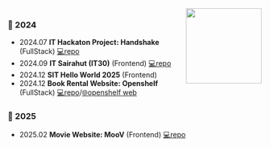 <a href="https://www.gitanimals.org/en_US?utm_medium=image&utm_source=Jet1a&utm_content=line">
  <img
    src="https://render.gitanimals.org/lines/Jet1a?pet-id=655798406338959069"
    width="150"
    height="150"
    align="right"
  />
</a>

### 🐾 2024 

- 2024.07 **IT Hackaton Project: Handshake** (FullStack) [💻repo](https://github.com/Jet1a/handshake-project)
- 2024.09 **IT Sairahut (IT30)** (Frontend) [💻repo](https://github.com/Jet1a/sairahut-app)
- 2024.12 **SIT Hello World 2025** (Frontend)
- 2024.12 **Book Rental Website: Openshelf** (FullStack) [💻repo](https://github.com/Jet1a/openshelf)/[🌐openshelf web](https://openshelf-bay.vercel.app/)
 
### 👣 2025
- 2025.02 **Movie Website: MooV** (Frontend) [💻repo](https://github.com/Jet1a/MooV)
